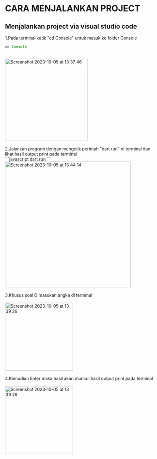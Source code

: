 # CARA MENJALANKAN PROJECT

## Menjalankan project via visual studio code

1.Pada terminal ketik "cd Console" untuk masuk ke folder Console
<br/>
```javascript
cd Console
```
<br/>
<img width="272" alt="Screenshot 2023-10-05 at 13 37 46" src="https://github.com/AditPutraDev/MSBU_TEST_LPS/assets/51684646/23bb3288-5664-4496-9b09-07d0815d2403">
<br/>
<br/>
2.Jalankan program dengan mengetik perintah "dart run" di terminal dan lihat hasil output print pada terminal
<br/>
```javascript
dart run 
```
<br/>
<img width="415" alt="Screenshot 2023-10-05 at 13 44 14" src="https://github.com/AditPutraDev/MSBU_TEST_LPS/assets/51684646/969565bb-1fa9-4ee7-8ffb-c40b81cdf908">
<br/>
<br/>
3.Khusus soal D masukan angka di terminal
<br/>
<br/>
<img width="224" alt="Screenshot 2023-10-05 at 13 39 26" src="https://github.com/AditPutraDev/MSBU_TEST_LPS/assets/51684646/6c875331-9878-4f55-8059-08d7edfa1eb0">
<br/>
<br/>
4.Kemudian Enter maka hasil akan muncul hasil output print pada terminal
<br/>
<br/>
<img width="224" alt="Screenshot 2023-10-05 at 13 39 26" src="https://github.com/AditPutraDev/MSBU_TEST_LPS/assets/51684646/6c875331-9878-4f55-8059-08d7edfa1eb0">
<br/>
<br/>




